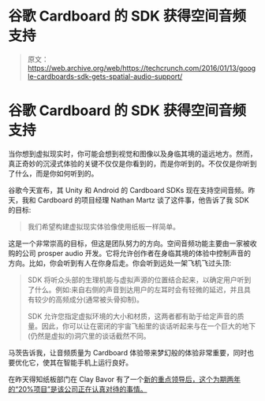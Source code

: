 # 谷歌 Cardboard 的 SDK 获得空间音频支持

> 原文：<https://web.archive.org/web/https://techcrunch.com/2016/01/13/google-cardboards-sdk-gets-spatial-audio-support/>

# 谷歌 Cardboard 的 SDK 获得空间音频支持

当你想到虚拟现实时，你可能会想到视觉和图像以及身临其境的遥远地方。然而，真正奇妙的沉浸式体验的关键不仅仅是你看到的，而是你听到的。不仅仅是你听到了什么，而是你如何听到的。

谷歌今天宣布，其 Unity 和 Android 的 Cardboard SDKs 现在支持空间音频。昨天，我和 Cardboard 的项目经理 Nathan Martz 谈了这件事，他告诉了我 SDK 的目标:

> 我们希望构建虚拟现实体验像使用纸板一样简单。

这是一个非常崇高的目标，但这是团队努力的方向。空间音频功能主要由一家被收购的公司 prosper audio 开发。它将允许创作者在身临其境的体验中控制声音的方向。比如，你会听到有人在你身后走。你会听到远处一架飞机飞过头顶:

> SDK 将听众头部的生理机能与虚拟声源的位置结合起来，以确定用户听到了什么。例如:来自右侧的声音到达用户的左耳时会有轻微的延迟，并且具有较少的高频成分(通常被头骨抑制)。
> 
> SDK 允许您指定虚拟环境的大小和材质，这两者都有助于给定声音的质量。因此，你可以让在密闭的宇宙飞船里的谈话听起来与在一个巨大的地下(仍然是虚拟的)洞穴里的谈话截然不同。

马茨告诉我，让音频质量为 Cardboard 体验带来梦幻般的体验非常重要，同时也要优化它，使其在智能手机上运行良好。

在昨天得知纸板部门在 Clay Bavor 有了一个[新的重点领导后，这个为期两年的“20%项目”是该公司正在认真对待的事情。](https://web.archive.org/web/20230321223639/https://techcrunch.com/2016/01/12/google-shifting-its-focus-squarely-on-virtual-reality/#.m6iein:cYny)
